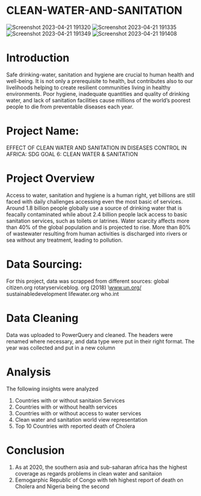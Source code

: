 # CLEAN-WATER-AND-SANITATION
![Screenshot 2023-04-21 191320](https://user-images.githubusercontent.com/115046602/233707563-afce8a28-14d1-40db-9d13-57f2bebd92bb.png)
![Screenshot 2023-04-21 191335](https://user-images.githubusercontent.com/115046602/233707574-af62dc9b-238e-4721-a19f-15d8202423d4.png)
![Screenshot 2023-04-21 191349](https://user-images.githubusercontent.com/115046602/233707579-b921a950-84fc-43f5-a909-ed88a762389a.png)
![Screenshot 2023-04-21 191408](https://user-images.githubusercontent.com/115046602/233707587-737dc9c0-d8e3-4654-88d7-db9c9095b4a8.png)

# Introduction
Safe drinking-water, sanitation and hygiene are crucial to human health and well-being. It is not only a prerequisite to health, but contributes also to our livelihoods helping to create resilient communities living in healthy environments.
Poor hygiene, inadequate quantities and quality of drinking water, and lack of sanitation facilities cause millions of the world’s poorest people to die from preventable diseases each year.

# Project Name: 
EFFECT OF CLEAN WATER AND SANITATION IN DISEASES CONTROL IN AFRICA: SDG GOAL 6: CLEAN WATER & SANITATION

# Project Overview
Access to water, sanitation and hygiene is a human right, yet billions are still faced with daily challenges accessing even the most basic of services.
Around 1.8 billion people globally use a source of drinking water that is feacally contaminated while about 2.4 billion people lack access to basic sanitation services, such as toilets or latrines. 
Water scarcity affects more than 40% of the global population and is projected to rise. More than 80% of wastewater resulting from human activities is discharged into rivers or sea without any treatment, leading to pollution. 

# Data Sourcing:
For this project, data was scrapped from different sources:
global citizen.org
rotaryserviceblog. org (2018)
\www.un.org/ sustainabledevelopment
lifewater.org
who.int

# Data Cleaning
Data was uploaded to PowerQuery and cleaned. The headers were renamed where necessary, and data type were put in their right format. The year was collected and put in a new column

# Analysis
The following insights were analyzed
1. Countries with or without sanitaion Services
2. Countries with or without health services
3. Countries with or without access to water services
4. Clean water and sanitation world view representation
5. Top 10 Countries with reported death of Cholera

# Conclusion
1. As at 2020, the southern asia and sub-saharan africa has the highest coverage as regards problems in clean water and sanitaion
2.  Eemogarphic Republic of Congo with teh highest report of death on Cholera and Nigeria being the second


